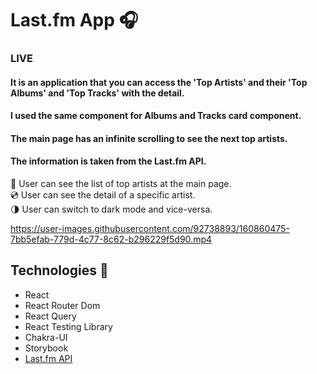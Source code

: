 # Last.fm App 🎧

### LIVE

#### It is an application that you can access the 'Top Artists' and their 'Top Albums' and 'Top Tracks' with the detail.
#### I used the same component for Albums and Tracks card component. 
#### The main page has an infinite scrolling to see the next top artists.
#### The information is taken from the Last.fm API. 

🎤 User can see the list of top artists at the main page.  
💿 User can see the detail of a specific artist.  
🌗 User can switch to dark mode and vice-versa.

https://user-images.githubusercontent.com/92738893/160860475-7bb5efab-779d-4c77-8c62-b296229f5d90.mp4

## Technologies 🚀
- React
- React Router Dom
- React Query
- React Testing Library
- Chakra-UI
- Storybook
- [Last.fm API](https://www.last.fm/tr/api)

